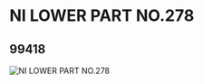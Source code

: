# NI LOWER PART NO.278
## 99418
![NI LOWER PART NO.278](https://lc-www-live-s.legocdn.com/media/bricks/5/2/4650761.jpg)